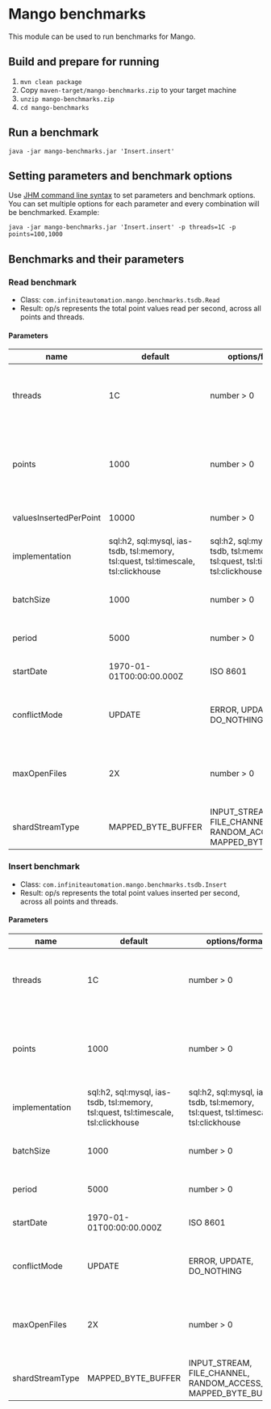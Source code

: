 # Mango benchmarks
This module can be used to run benchmarks for Mango.

## Build and prepare for running
1. `mvn clean package`
2. Copy `maven-target/mango-benchmarks.zip` to your target machine
3. `unzip mango-benchmarks.zip`
4. `cd mango-benchmarks`

## Run a benchmark

```shell
java -jar mango-benchmarks.jar 'Insert.insert'
```

## Setting parameters and benchmark options

Use [JHM command line syntax](https://github.com/guozheng/jmh-tutorial/blob/master/README.md) to set parameters and benchmark options.
You can set multiple options for each parameter and every combination will be benchmarked.
Example:

```shell
java -jar mango-benchmarks.jar 'Insert.insert' -p threads=1C -p points=100,1000
```

## Benchmarks and their parameters

### Read benchmark

* Class: `com.infiniteautomation.mango.benchmarks.tsdb.Read`
* Result: op/s represents the total point values read per second, across all points and threads.

#### Parameters

| name                   | default                                                                           | options/format                                                                    | description                                                                                           |
|------------------------|-----------------------------------------------------------------------------------|-----------------------------------------------------------------------------------|-------------------------------------------------------------------------------------------------------|
| threads                | 1C                                                                                | number > 0                                                                        | Number of threads writing to TSDB, use "C" suffix to multiply by number of CPU cores                  |
| points                 | 1000                                                                              | number > 0                                                                        | Total number of data points, split between threads, use "C" suffix to multiply by number of CPU cores |
| valuesInsertedPerPoint | 10000                                                                             | number > 0                                                                        | Point values inserted per point                                                                       |
| implementation         | sql:h2, sql:mysql, ias-tsdb, tsl:memory, tsl:quest, tsl:timescale, tsl:clickhouse | sql:h2, sql:mysql, ias-tsdb, tsl:memory, tsl:quest, tsl:timescale, tsl:clickhouse | PointValueDao implementation                                                                          |
| batchSize              | 1000                                                                              | number > 0                                                                        | Number of point values to read per point, per iteration                                               |
| period                 | 5000                                                                              | number > 0                                                                        | Period between point values (milliseconds)                                                            |
| startDate              | 1970-01-01T00:00:00.000Z                                                          | ISO 8601                                                                          | Date to start generating data from                                                                    |                                                                                   |                                                                                   |                                                                                                       |
| conflictMode           | UPDATE                                                                            | ERROR, UPDATE, DO_NOTHING                                                         | TSL strategy for handling unique constraint conflicts when inserting                                  |
| maxOpenFiles           | 2X                                                                                | number > 0                                                                        | IasTsdb max open files setting, use "X" suffix to multiply by number of points                        |
| shardStreamType        | MAPPED_BYTE_BUFFER                                                                | INPUT_STREAM, FILE_CHANNEL, RANDOM_ACCESS_FILE, MAPPED_BYTE_BUFFER                | IasTsdb shardStreamType setting                                                                       |

### Insert benchmark

* Class: `com.infiniteautomation.mango.benchmarks.tsdb.Insert`
* Result: op/s represents the total point values inserted per second, across all points and threads.

#### Parameters

| name                   | default                                                                           | options/format                                                                    | description                                                                                           |
|------------------------|-----------------------------------------------------------------------------------|-----------------------------------------------------------------------------------|-------------------------------------------------------------------------------------------------------|
| threads                | 1C                                                                                | number > 0                                                                        | Number of threads writing to TSDB, use "C" suffix to multiply by number of CPU cores                  |
| points                 | 1000                                                                              | number > 0                                                                        | Total number of data points, split between threads, use "C" suffix to multiply by number of CPU cores |
| implementation         | sql:h2, sql:mysql, ias-tsdb, tsl:memory, tsl:quest, tsl:timescale, tsl:clickhouse | sql:h2, sql:mysql, ias-tsdb, tsl:memory, tsl:quest, tsl:timescale, tsl:clickhouse | PointValueDao implementation                                                                          |
| batchSize              | 1000                                                                              | number > 0                                                                        | Number of point values to insert per point, per iteration                                             |
| period                 | 5000                                                                              | number > 0                                                                        | Period between point values (milliseconds)                                                            |
| startDate              | 1970-01-01T00:00:00.000Z                                                          | ISO 8601                                                                          | Date to start generating data from                                                                    |                                                                                   |                                                                                   |                                                                                                       |
| conflictMode           | UPDATE                                                                            | ERROR, UPDATE, DO_NOTHING                                                         | TSL strategy for handling unique constraint conflicts when inserting                                  |
| maxOpenFiles           | 2X                                                                                | number > 0                                                                        | IasTsdb max open files setting, use "X" suffix to multiply by number of points                        |
| shardStreamType        | MAPPED_BYTE_BUFFER                                                                | INPUT_STREAM, FILE_CHANNEL, RANDOM_ACCESS_FILE, MAPPED_BYTE_BUFFER                | IasTsdb shardStreamType setting                                                                       |

